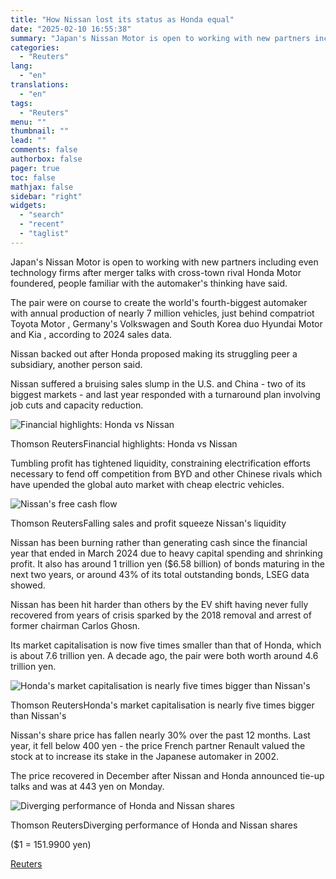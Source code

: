 ```yaml
---
title: "How Nissan lost its status as Honda equal"
date: "2025-02-10 16:55:38"
summary: "Japan's Nissan Motor is open to working with new partners including even technology firms after merger talks with cross-town rival Honda Motor foundered, people familiar with the automaker's thinking have said.The pair were on course to create the world's fourth-biggest automaker with annual production of nearly 7 million vehicles, just..."
categories:
  - "Reuters"
lang:
  - "en"
translations:
  - "en"
tags:
  - "Reuters"
menu: ""
thumbnail: ""
lead: ""
comments: false
authorbox: false
pager: true
toc: false
mathjax: false
sidebar: "right"
widgets:
  - "search"
  - "recent"
  - "taglist"
---
```


Japan's Nissan Motor is open to working with new partners including even technology firms after merger talks with cross-town rival Honda Motor foundered, people familiar with the automaker's thinking have said.

The pair were on course to create the world's fourth-biggest automaker with annual production of nearly 7 million vehicles, just behind compatriot Toyota Motor , Germany's Volkswagen and South Korea duo Hyundai Motor and Kia , according to 2024 sales data.

Nissan backed out after Honda proposed making its struggling peer a subsidiary, another person said.

Nissan suffered a bruising sales slump in the U.S. and China - two of its biggest markets - and last year responded with a turnaround plan involving job cuts and capacity reduction.

![Financial highlights: Honda vs Nissan](https://s3.tradingview.com/news/image/tag:reuters.com,2025:newsml_L4N3P10N6-d129049f04d4d68e52b17b3274d5f02f-resized.jpeg)

Thomson ReutersFinancial highlights: Honda vs Nissan



Tumbling profit has tightened liquidity, constraining electrification efforts necessary to fend off competition from BYD and other Chinese rivals which have upended the global auto market with cheap electric vehicles.

![Nissan's free cash flow](https://s3.tradingview.com/news/image/tag:reuters.com,2025:newsml_L4N3P10N6-d2b53e2618aae06d3daaea874e1bf9d9-resized.jpeg)

Thomson ReutersFalling sales and profit squeeze Nissan's liquidity



Nissan has been burning rather than generating cash since the financial year that ended in March 2024 due to heavy capital spending and shrinking profit. It also has around 1 trillion yen ($6.58 billion) of bonds maturing in the next two years, or around 43% of its total outstanding bonds, LSEG data showed.

Nissan has been hit harder than others by the EV shift having never fully recovered from years of crisis sparked by the 2018 removal and arrest of former chairman Carlos Ghosn.

Its market capitalisation is now five times smaller than that of Honda, which is about 7.6 trillion yen. A decade ago, the pair were both worth around 4.6 trillion yen.

![Honda's market capitalisation is nearly five times bigger than Nissan's](https://s3.tradingview.com/news/image/tag:reuters.com,2025:newsml_L4N3P10N6-e37d540d74f0b9463d6aacd2a73705d6-resized.jpeg)

Thomson ReutersHonda's market capitalisation is nearly five times bigger than Nissan's



Nissan's share price has fallen nearly 30% over the past 12 months. Last year, it fell below 400 yen - the price French partner Renault valued the stock at to increase its stake in the Japanese automaker in 2002.

The price recovered in December after Nissan and Honda announced tie-up talks and was at 443 yen on Monday.

![Diverging performance of Honda and Nissan shares](https://s3.tradingview.com/news/image/tag:reuters.com,2025:newsml_L4N3P10N6-b63aad9b96630cb643413c811c0c6501-resized.jpeg)

Thomson ReutersDiverging performance of Honda and Nissan shares



($1 = 151.9900 yen)

[Reuters](https://www.tradingview.com/news/reuters.com,2025:newsml_L4N3P10N6:0-how-nissan-lost-its-status-as-honda-equal/)
